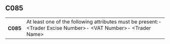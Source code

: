 ## C085
<table>
 <tr>
  <th>
   C085
  </th>
  <td>
   At least one of the following attributes must be present:- &lt;Trader Excise Number&gt;- &lt;VAT Number&gt;- &lt;Trader Name&gt;
  </td>
 </tr>
</table>
